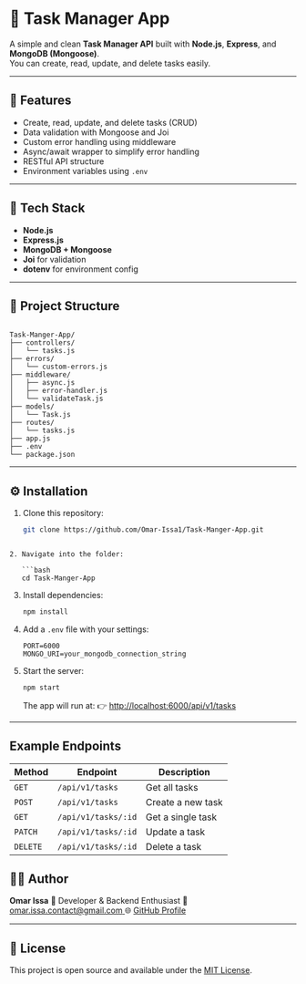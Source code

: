 # 🧾 Task Manager App

A simple and clean **Task Manager API** built with **Node.js**, **Express**, and **MongoDB (Mongoose)**.  
You can create, read, update, and delete tasks easily.

---

## 🚀 Features
- Create, read, update, and delete tasks (CRUD)
- Data validation with Mongoose and Joi
- Custom error handling using middleware
- Async/await wrapper to simplify error handling
- RESTful API structure
- Environment variables using `.env`

---

## 🧠 Tech Stack
- **Node.js**
- **Express.js**
- **MongoDB + Mongoose**
- **Joi** for validation
- **dotenv** for environment config

---

## 📂 Project Structure

```

Task-Manger-App/
├── controllers/
│   └── tasks.js
├── errors/
│   └── custom-errors.js
├── middleware/
│   ├── async.js
│   ├── error-handler.js
│   └── validateTask.js
├── models/
│   └── Task.js
├── routes/
│   └── tasks.js
├── app.js
├── .env
└── package.json

````

---

## ⚙️ Installation

1. Clone this repository:
   ```bash
   git clone https://github.com/Omar-Issa1/Task-Manger-App.git
````

2. Navigate into the folder:

   ```bash
   cd Task-Manger-App
   ````

3. Install dependencies:

   ```bash
   npm install
   ````

4. Add a `.env` file with your settings:

   ```
   PORT=6000
   MONGO_URI=your_mongodb_connection_string
   ````

5. Start the server:

   ```bash
   npm start
   ````

   The app will run at:
   👉 [http://localhost:6000/api/v1/tasks](http://localhost:6000/api/v1/tasks)

---


## Example Endpoints
| Method   | Endpoint            | Description       |
| -------- | ------------------- | ----------------- |
| `GET`    | `/api/v1/tasks`     | Get all tasks     |
| `POST`   | `/api/v1/tasks`     | Create a new task |
| `GET`    | `/api/v1/tasks/:id` | Get a single task |
| `PATCH`  | `/api/v1/tasks/:id` | Update a task     |
| `DELETE` | `/api/v1/tasks/:id` | Delete a task     |

## 🧑‍💻 Author

**Omar Issa**
📍 Developer & Backend Enthusiast
📧 [omar.issa.contact@gmail.com
](mailto:omar.issa.contact@gmail.com
)
🌐 [GitHub Profile](https://github.com/Omar-Issa1)

---

## 📜 License

This project is open source and available under the [MIT License](LICENSE).

```


   

   
